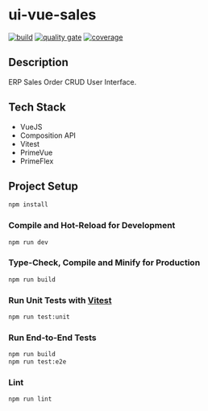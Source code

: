 # ui-vue-sales
[![build](https://github.com/schambeck/vue-sales/actions/workflows/node.js.yml/badge.svg)](https://github.com/schambeck/vue-sales/actions/workflows/node.js.yml)
[![quality gate](https://sonarcloud.io/api/project_badges/measure?project=schambeck_vue-sales&metric=alert_status)](https://sonarcloud.io/summary/overall?id=schambeck_vue-sales)
[![coverage](https://sonarcloud.io/api/project_badges/measure?project=schambeck_vue-sales&metric=coverage)](https://sonarcloud.io/summary/overall?id=schambeck_vue-sales)

## Description

ERP Sales Order CRUD User Interface.

## Tech Stack

- VueJS
- Composition API
- Vitest
- PrimeVue
- PrimeFlex

## Project Setup

```sh
npm install
```

### Compile and Hot-Reload for Development

```sh
npm run dev
```

### Type-Check, Compile and Minify for Production

```sh
npm run build
```

### Run Unit Tests with [Vitest](https://vitest.dev/)

```sh
npm run test:unit
```

### Run End-to-End Tests

```sh
npm run build
npm run test:e2e
```

### Lint

```sh
npm run lint
```

